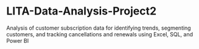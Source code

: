 # LITA-Data-Analysis-Project2
Analysis of customer subscription data for identifying trends, segmenting customers, and tracking cancellations and renewals using Excel, SQL, and Power BI
